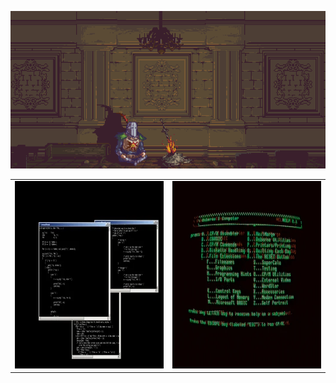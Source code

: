 <p align="center">
  <img alt="Bonfire" src="images/bonfire.gif" />
</p>

<table>
  <tr>
    <td align="left">
      <img alt="Bonfire" src="images/giphy.gif" width="350" height="300" />
    </td>
    <td align="left">
      <img alt="Bonfire" src="images/green.gif" width="350" height="300" />
    </td>
  </tr>
</table>
